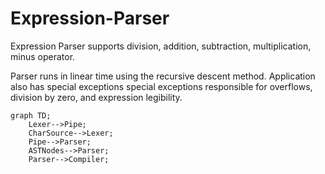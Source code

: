 # Expression-Parser

Expression Parser supports division, addition, subtraction, multiplication, minus operator.

Parser runs in linear time using the recursive descent method. Application also has special exceptions special exceptions responsible for overflows, division by zero, and expression legibility. 

```mermaid
graph TD;
    Lexer-->Pipe;
    CharSource-->Lexer;
    Pipe-->Parser;
    ASTNodes-->Parser;
    Parser-->Compiler;
```
